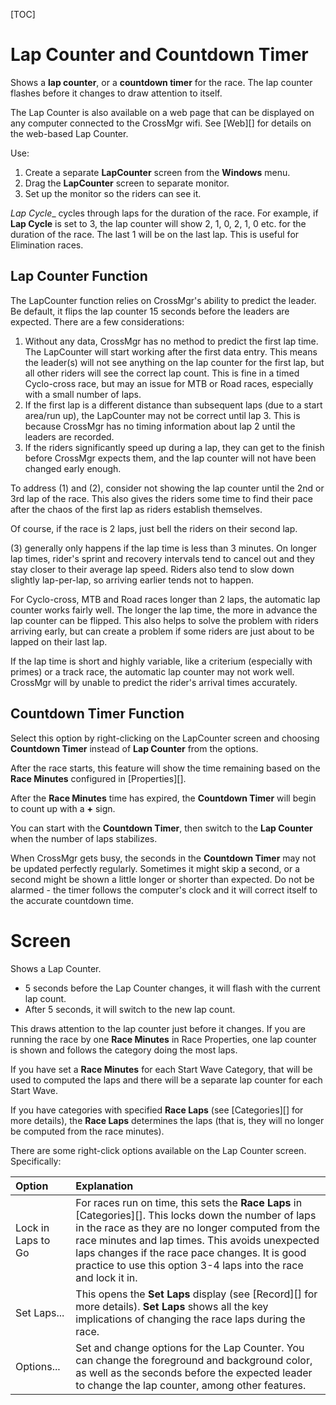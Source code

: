 [TOC]

# Lap Counter and Countdown Timer
Shows a __lap counter__, or a __countdown timer__ for the race.  The lap counter flashes before it changes to draw attention to itself.

The Lap Counter is also available on a web page that can be displayed on any computer connected to the CrossMgr wifi.  See [Web][] for details on the web-based Lap Counter.

Use:

1. Create a separate __LapCounter__ screen from the __Windows__ menu.
1. Drag the __LapCounter__ screen to separate monitor.
1. Set up the monitor so the riders can see it.

_Lap Cycle__ cycles through laps for the duration of the race.
For example, if __Lap Cycle__ is set to 3, the lap counter will show 2, 1, 0, 2, 1, 0 etc. for the duration of the race.  The last 1 will be on the last lap.
This is useful for Elimination races.

## Lap Counter Function

The LapCounter function relies on CrossMgr's ability to predict the leader.  Be default, it flips the lap counter 15 seconds before the leaders are expected.  There are a few considerations:

1. Without any data, CrossMgr has no method to predict the first lap time.  The LapCounter will start working after the first data entry.  This means the leader(s) will not see anything on the lap counter for the first lap, but all other riders will see the correct lap count.  This is fine in a timed Cyclo-cross race, but may an issue for MTB or Road races, especially with a small number of laps.
1. If the first lap is a different distance than subsequent laps (due to a start area/run up), the LapCounter may not be correct until lap 3.  This is because CrossMgr has no timing information about lap 2 until the leaders are recorded.
1. If the riders significantly speed up during a lap, they can get to the finish before CrossMgr expects them, and the lap counter will not have been changed early enough.

To address (1) and (2), consider not showing the lap counter until the 2nd or 3rd lap of the race.  This also gives the riders some time to find their pace after the chaos of the first lap as riders establish themselves.

Of course, if the race is 2 laps, just bell the riders on their second lap.

(3) generally only happens if the lap time is less than 3 minutes.  On longer lap times, rider's sprint and recovery intervals tend to cancel out and they stay closer to their average lap speed.  Riders also tend to slow down slightly lap-per-lap, so arriving earlier tends not to happen.

For Cyclo-cross, MTB and Road races longer than 2 laps, the automatic lap counter works fairly well.  The longer the lap time, the more in advance the lap counter can be flipped.  This also helps to solve the problem with riders arriving early, but can create a problem if some riders are just about to be lapped on their last lap.

If the lap time is short and highly variable, like a criterium (especially with primes) or a track race, the automatic lap counter may not work well.   CrossMgr will by unable to predict the rider's arrival times accurately.

## Countdown Timer Function

Select this option by right-clicking on the LapCounter screen and choosing __Countdown Timer__ instead of __Lap Counter__ from the options.

After the race starts, this feature will show the time remaining based on the __Race Minutes__ configured in [Properties][].

After the __Race Minutes__ time has expired, the __Countdown Timer__ will begin to count up with a __+__ sign.

You can start with the __Countdown Timer__, then switch to the __Lap Counter__ when the number of laps stabilizes.

When CrossMgr gets busy, the seconds in the __Countdown Timer__ may not be updated perfectly regularly.  Sometimes it might skip a second, or a second might be shown a little longer or shorter than expected.  Do not be alarmed - the timer follows the computer's clock and it will correct itself to the accurate countdown time.

# Screen
Shows a Lap Counter.

* 5 seconds before the Lap Counter changes, it will flash with the current lap count.
* After 5 seconds, it will switch to the new lap count.

This draws attention to the lap counter just before it changes.
If you are running the race by one __Race Minutes__ in Race Properties, one lap counter is shown and follows the category doing the most laps.

If you have set a __Race Minutes__ for each Start Wave Category, that will be used to computed the laps and there will be a separate lap counter for each Start Wave.

If you have categories with specified __Race Laps__ (see [Categories][] for more details), the __Race Laps__ determines the laps (that is, they will no longer be computed from the race minutes).

There are some right-click options available on the Lap Counter screen.  Specifically:

Option|Explanation
:-----|:----------
Lock in Laps to Go|For races run on time, this sets the __Race Laps__ in [Categories][].  This locks down the number of laps in the race as they are no longer computed from the race minutes and lap times.  This avoids unexpected laps changes if the race pace changes.  It is good practice to use this option 3-4 laps into the race and lock it in.
Set Laps...|This opens the __Set Laps__ display (see [Record][] for more details).  __Set Laps__ shows all the key implications of changing the race laps during the race.
Options...|Set and change options for the Lap Counter.  You can change the foreground and background color, as well as the seconds before the expected leader to change the lap counter, among other features.

